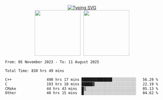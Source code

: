 <!--START_SECTION:console-->
<div align="center">
  <a href="https://git.io/typing-svg">
    <img src="https://readme-typing-svg.demolab.com/?lines=Hello+There+!;Happy+Coding+!&size=28&color=0F62FE&center=true&font=Fira+Code" alt="Typing SVG" />
  </a>
</div>
<!--END_SECTION:console-->

<div align="center" style="display: flex; justify-content: center; gap: 10px; flex-wrap: wrap;">
  <img 
    src="https://github-readme-stats.vercel.app/api?username=gotorion&hide_title=true&hide_border=true&show_icons=true&line_height=21&text_color=000&icon_color=000&bg_color=0,ea6161,ffc64d,fffc4d,52fa5a&theme=graywhite" 
    height="150"
  />
  <img 
    src="https://github-readme-stats.vercel.app/api/top-langs/?username=gotorion&hide_title=true&hide_border=true&layout=compact&langs_count=6&text_color=000&icon_color=fff&bg_color=0,52fa5a,4dfcff,c64dff&theme=graywhite" 
    height="150"
  />
</div>
<!--START_SECTION:waka-->

```txt
From: 05 November 2023 - To: 11 August 2025

Total Time: 830 hrs 49 mins

C++                490 hrs 17 mins ██████████████░░░░░░░░░░░   56.29 %
C                  193 hrs 18 mins █████▓░░░░░░░░░░░░░░░░░░░   22.19 %
CMake              44 hrs 43 mins  █▒░░░░░░░░░░░░░░░░░░░░░░░   05.13 %
Other              40 hrs 15 mins  █░░░░░░░░░░░░░░░░░░░░░░░░   04.62 %
```

<!--END_SECTION:waka-->

